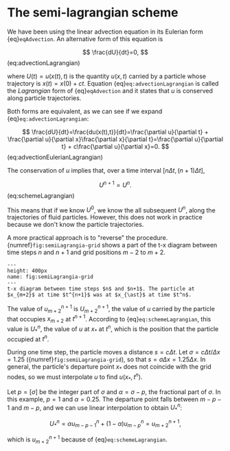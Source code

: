 # The semi-lagrangian scheme

We have been using the linear advection equation in its Eulerian form {eq}`eqAdvection`. An alternative form of this equation is 

$$
\frac{dU}{dt}=0,
$$ (eq:advectionLagrangian)

where $U(t)=u(x(t),t)$ is the quantity $u(x,t)$ carried by a particle whose trajectory is $x(t)=x(0)+ct$. Equation {eq}`eq:advectionLagrangian` is called the *Lagrangian* form of {eq}`eqAdvection` and it states that $u$ is conserved along particle trajectories.

Both forms are equivalent, as we can see if we expand {eq}`eq:advectionLagrangian`:

$$
\frac{dU}{dt}=\frac{du(x(t),t)}{dt}=\frac{\partial u}{\partial t} + \frac{\partial u}{\partial x}\frac{\partial x}{\partial t}=\frac{\partial u}{\partial t} + c\frac{\partial u}{\partial x}=0.
$$ (eq:advectionEulerianLagrangian)

The conservation of $u$ implies that, over a time interval $[n\Delta t, (n+1)\Delta t]$,

$$
U^{n+1}=U^{n}.
$$ (eq:schemeLagrangian)

This means that if we know $U^0$, we know the all subsequent $U^n$, along the trajectories of fluid particles. However, this does not work in practice because we don't know the particle trajectories. 

A more practical approach is to "reverse" the procedure.  {numref}`fig:semiLagrangia-grid` shows a part of the t-x diagram between time steps $n$ and $n+1$ and grid positions $m-2$ to $m+2$.

```{figure} numerical-schemes-semi-lagrangian-grid.png
---
height: 400px
name: fig:semiLagrangia-grid
---
t-x diagram between time steps $n$ and $n+1$. The particle at $x_{m+2}$ at time $t^{n+1}$ was at $x_{\ast}$ at time $t^n$.
```
The value of $u_{m+2}^{n+1}$ is $U_{m+2}^{n+1}$, the value of $u$ carried by the particle that occupies $x_{m+2}$ at $t^{n+1}$. According to {eq}`eq:schemeLagrangian`, this value is $U_{\ast}^{n}$, the value of $u$ at $x_{\ast}$ at $t^n$, which is the position that the particle occupied at $t^n$. 

During one time step, the particle moves a distance $s=c\Delta t$. Let $\sigma=c\Delta t/\Delta x=1.25$ ({numref}`fig:semiLagrangia-grid`), so that $s=\sigma\Delta x=1.25\Delta x$. In general, the particle's departure point $x_{\ast}$ does not coincide with the grid nodes, so we must interpolate $u$ to find $u(x_{\ast},t^n)$.

Let $p=[\sigma]$ be the integer part of $\sigma$ and $\alpha=\sigma-p$, the fractional part of $\sigma$. In this example, $p=1$ and $\alpha=0.25$. The departure point falls between $m-p-1$ and $m-p$, and we can use linear interpolation to obtain $U_{\ast}^n$:

$$
U_{\ast}^n=\alpha u_{m-p-1}^n + (1-\alpha)u_{m-p}^n=u_{m+2}^{n+1}, 
$$

which is $u_{m+2}^{n+1}$ because of {eq}`eq:schemeLagrangian`. 

